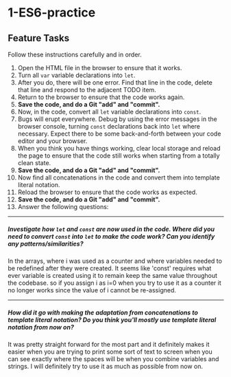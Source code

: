# 1-ES6-practice

## Feature Tasks

Follow these instructions carefully and in order.

1. Open the HTML file in the browser to ensure that it works.
2. Turn all `var` variable declarations into `let`.
3. After you do, there will be one error. Find that line in the code, delete that line and respond to the adjacent TODO item.
4. Return to the browser to ensure that the code works again.
5. **Save the code, and do a Git "add" and "commit".**
6. Now, in the code, convert all `let` variable declarations into `const`.
7. Bugs will erupt everywhere. Debug by using the error messages in the browser console, turning `const` declarations back into `let` where necessary. Expect there to be some back-and-forth between your code editor and your browser.
8. When you think you have things working, clear local storage and reload the page to ensure that the code still works when starting from a totally clean state.
9. **Save the code, and do a Git "add" and "commit".**
10. Now find all concatenations in the code and convert them into template literal notation.
11. Reload the browser to ensure that the code works as expected.
12. **Save the code, and do a Git "add" and "commit".**
13. Answer the following questions:

---

##### Investigate how `let` and `const` are now used in the code. Where did you need to convert `const` into `let` to make the code work? Can you identify any patterns/similarities?

In the arrays, where i was used as a counter and where variables needed to be redefined after they were created. It seems like 'const' requires what ever variable is created using it to remain keep the same value throughout the codebase. so if you assign i as i=0 when you try to use it as a counter it no longer works since the value of i cannot be re-assigned.

---

##### How did it go with making the adaptation from concatenations to template literal notation? Do you think you'll mostly use template literal notation from now on?

It was pretty straight forward for the most part and it definitely makes it easier when you are trying to print some sort of text to screen when you can see exactly where the spaces will be when you combine variables and strings. I will definitely try to use it as much as possible from now on.
